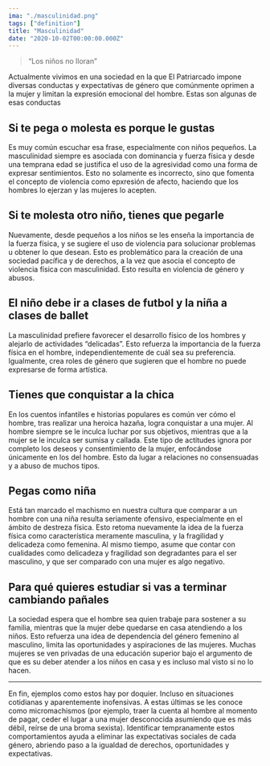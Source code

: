 ```yaml
---
ima: "./masculinidad.png"
tags: ["definition"]
title: "Masculinidad"
date: "2020-10-02T00:00:00.000Z"
---
```

> “Los niños no lloran” 

Actualmente vivimos en una sociedad en la que El Patriarcado impone diversas conductas y expectativas de género que comúnmente oprimen a la mujer y limitan la expresión emocional del hombre. Estas son algunas de esas conductas

## Si te pega o molesta es porque le gustas
Es muy común escuchar esa frase, especialmente con niños pequeños. La masculinidad siempre es asociada con dominancia y fuerza física y desde una temprana edad se justifica el uso de la agresividad como una forma de expresar sentimientos. Esto no solamente es incorrecto, sino que fomenta el concepto de violencia como epxresión de afecto, haciendo que los hombres lo ejerzan y las mujeres lo acepten. 


## Si te molesta otro niño, tienes que pegarle
Nuevamente, desde pequeños a los niños se les enseña la importancia de la fuerza física, y se sugiere el uso de violencia para solucionar problemas u obtener lo que desean. Esto es problemático para la creación de una sociedad pacífica y de derechos, a la vez que asocia el concepto de violencia física con masculinidad. Esto resulta en violencia de género y abusos.


## El niño debe ir a clases de futbol y la niña a clases de ballet
La masculinidad prefiere favorecer el desarrollo físico de los hombres y alejarlo de actividades “delicadas”. Esto refuerza la importancia de la fuerza física en el hombre, independientemente de cuál sea su preferencia. Igualmente, crea roles de género que sugieren que el hombre no puede expresarse de forma artística. 

## Tienes que conquistar a la chica
En los cuentos infantiles e historias populares es común ver cómo el hombre, tras realizar una heroica hazaña, logra conquistar a una mujer. Al hombre siempre se le inculca luchar por sus objetivos, mientras que a la mujer se le inculca ser sumisa y callada. Este tipo de actitudes ignora por completo los deseos y consentimiento de la mujer, enfocándose únicamente en los del hombre. Esto da lugar a relaciones no consensuadas y a abuso de muchos tipos. 

## Pegas como niña
Está tan marcado el machismo en nuestra cultura que comparar a un hombre con una niña resulta seriamente ofensivo, especialmente en el ámbito de destreza física. Esto retoma nuevamente la idea de la fuerza física como característica meramente masculina, y la fragilidad y delicadeza como femenina. Al mismo tiempo, asume que contar con cualidades como delicadeza y fragilidad son degradantes para el ser masculino, y que ser comparado con una mujer es algo negativo. 



## Para qué quieres estudiar si vas a terminar cambiando pañales
La sociedad espera que el hombre sea quien trabaje para sostener a su familia, mientras que la mujer debe quedarse en casa atendiendo a los niños. Esto refuerza una idea de dependencia del género femenino al masculino, limita las oportunidades y aspiraciones de las mujeres. Muchas mujeres se ven privadas de una educación superior bajo el argumento de que es su deber atender a los niños en casa y es incluso mal visto si no lo hacen.

---

En fin, ejemplos como estos hay por doquier. Incluso en situaciones cotidianas y aparentemente inofensivas. A estas últimas se les conoce como micromachismos (por ejemplo, traer la cuenta al hombre al momento de pagar, ceder el lugar a una mujer desconocida asumiendo que es más débil, reírse de una broma sexista). Identificar tempranamente estos comportamientos ayuda a eliminar las expectativas sociales de cada género, abriendo paso a la igualdad de derechos, oportunidades y expectativas. 
